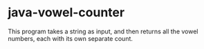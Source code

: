 # java-vowel-counter
This program takes a string as input, and then returns all the vowel numbers, each with its own separate count.
